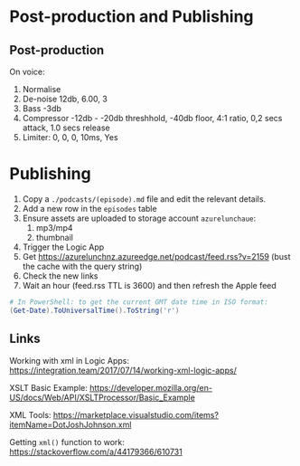 # Post-production and Publishing

## Post-production

On voice:

1. Normalise
1. De-noise 12db, 6.00, 3
1. Bass -3db
1. Compressor -12db - -20db threshhold, -40db floor, 4:1 ratio, 0,2 secs attack, 1.0 secs release
1. Limiter: 0, 0, 0, 10ms, Yes

# Publishing

1. Copy a `./podcasts/(episode).md` file and edit the relevant details.
1. Add a new row in the `episodes` table
1. Ensure assets are uploaded to storage account `azurelunchaue`:
   1. mp3/mp4
   1. thumbnail
1. Trigger the Logic App
1. Get <https://azurelunchnz.azureedge.net/podcast/feed.rss?v=2159> (bust the cache with the query string)
1. Check the new links
1. Wait an hour (feed.rss TTL is 3600) and then refresh the Apple feed

```powershell
# In PowerShell: to get the current GMT date time in ISO format: 
(Get-Date).ToUniversalTime().ToString('r')
```

## Links

Working with xml in Logic Apps: <https://integration.team/2017/07/14/working-xml-logic-apps/>

XSLT Basic Example: <https://developer.mozilla.org/en-US/docs/Web/API/XSLTProcessor/Basic_Example>

XML Tools: <https://marketplace.visualstudio.com/items?itemName=DotJoshJohnson.xml>

Getting `xml()` function to work: <https://stackoverflow.com/a/44179366/610731>
